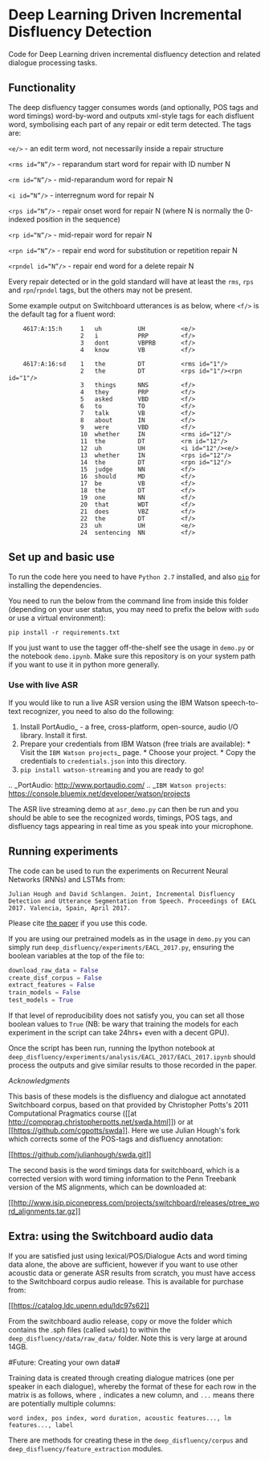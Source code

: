 # Deep Learning Driven Incremental Disfluency Detection

Code for Deep Learning driven incremental disfluency detection and related dialogue processing tasks.

## Functionality ##

The deep disfluency tagger consumes words (and optionally, POS tags and word timings) word-by-word and outputs xml-style tags for each disfluent word, symbolising each part of any repair or edit term detected. The tags are:

`<e/>` - an edit term word, not necessarily inside a repair structure

`<rms id=“N”/>` - reparandum start word for repair with ID number N

`<rm id=“N”/>` - mid-reparandum word for repair N

`<i id=“N”/>` - interregnum word for repair N

`<rps id=“N”/>` - repair onset word for repair N (where N is normally the 0-indexed position in the sequence)

`<rp id=“N”/>` - mid-repair word for repair N

`<rpn id=“N”/>` - repair end word for substitution or repetition repair N

`<rpndel id=“N”/>` - repair end word for a delete repair N

Every repair detected or in the gold standard will have at least the `rms`, `rps` and `rpn`/`rpndel` tags, but the others may not be present.

Some example output on Switchboard utterances is as below, where `<f/>` is the default tag for a fluent word:

```
	4617:A:15:h		1	uh          UH	        <e/>
    				2	i	        PRP	        <f/>
    				3	dont	    VBPRB	    <f/>
    				4	know	    VB	        <f/>
    				
	4617:A:16:sd	1	the         DT          <rms id="1"/>
    				2	the	        DT	        <rps id="1"/><rpn id="1"/>
    				3	things	    NNS	        <f/>
    				4	they	    PRP	        <f/>
    				5	asked	    VBD         <f/>
    				6	to	        TO	        <f/>
    				7	talk	    VB	        <f/>
    				8	about	    IN	        <f/>
    				9	were	    VBD	        <f/>
    				10	whether	    IN	        <rms id="12"/>
    				11	the	        DT	        <rm id="12"/>
    				12	uh	        UH	        <i id="12"/><e/>
    				13	whether	    IN	        <rps id="12"/>
    				14	the	        DT	        <rpn id="12"/>
    				15	judge	    NN	        <f/>
    				16	should	    MD	        <f/>
    				17	be	        VB	        <f/>
    				18	the	        DT	        <f/>
    				19	one	        NN	        <f/>
    				20	that	    WDT	        <f/>
    				21	does	    VBZ	        <f/>
    				22	the	        DT	        <f/>
    				23	uh	        UH	        <e/>
				    24	sentencing	NN	        <f/>
```

## Set up and basic use ##

To run the code here you need to have `Python 2.7` installed, and also [`pip`](https://pip.readthedocs.org/en/1.1/installing.html) for installing the dependencies.

You need to run the below from the command line from inside this folder (depending on your user status, you may need to prefix the below with `sudo` or use a virtual environment):

`pip install -r requirements.txt`

If you just want to use the tagger off-the-shelf see the usage in `demo.py` or the notebook `demo.ipynb`.
Make sure this repository is on your system path if you want to use it in python more generally.

### Use with live ASR ###

If you would like to run a live ASR version using the IBM Watson speech-to-text recognizer, you need to also do the following: 

1. Install PortAudio_ - a free, cross-platform, open-source, audio I/O library. Install it first.
2. Prepare your credentials from IBM Watson (free trials are available):
       * Visit the `IBM Watson projects`_ page.
       * Choose your project.
       * Copy the credentials to ``credentials.json`` into this directory.
3. ``pip install watson-streaming`` and you are ready to go!

.. _PortAudio: http://www.portaudio.com/
.. _`IBM Watson projects`: https://console.bluemix.net/developer/watson/projects

The ASR live streaming demo at `asr_demo.py` can then be run and you should be able to see the recognized words, timings, POS tags, and disfluency tags appearing in real time as you speak into your microphone.


## Running experiments ##

The code can be used to run the experiments on Recurrent Neural Networks (RNNs) and LSTMs from:

```
Julian Hough and David Schlangen. Joint, Incremental Disfluency Detection and Utterance Segmentation from Speech. Proceedings of EACL 2017. Valencia, Spain, April 2017.
```

Please cite [the paper](http://aclweb.org/anthology/E17-1031) if you use this code.

If you are using our pretrained models as in the usage in `demo.py` you can simply run `deep_disfluency/experiments/EACL_2017.py`, ensuring the boolean variables at the top of the file to:

```python
download_raw_data = False
create_disf_corpus = False
extract_features = False
train_models = False
test_models = True
```

If that level of reproducibility does not satisfy you, you can set all those boolean values to `True` (NB: be wary that training the models for each experiment in the script can take 24hrs+ even with a decent GPU).

Once the script has been run, running the Ipython notebook at `deep_disfluency/experiments/analysis/EACL_2017/EACL_2017.ipynb` should process the outputs and give similar results to those recorded in the paper.

*Acknowledgments*

This basis of these models is the disfluency and dialogue act annotated Switchboard corpus, based on that provided by Christopher Potts's 2011 Computational Pragmatics course ([[at http://compprag.christopherpotts.net/swda.html]]) or at [[https://github.com/cgpotts/swda]]. Here we use Julian Hough's fork which corrects some of the POS-tags and disfluency annotation:

[[https://github.com/julianhough/swda.git]]

The second basis is the word timings data for switchboard, which is a corrected version with word timing information to the Penn Treebank version of the MS alignments, which can be downloaded at:

[[http://www.isip.piconepress.com/projects/switchboard/releases/ptree_word_alignments.tar.gz]]

## Extra: using the Switchboard audio data ##

If you are satisfied just using lexical/POS/Dialogue Acts and word timing data alone, the above are sufficient, however if you want to use other acoustic data or generate ASR results from scratch, you must have access to the Switchboard corpus audio release. This is available for purchase from:

[[https://catalog.ldc.upenn.edu/ldc97s62]]

From the switchboard audio release, copy or move the folder which contains the .sph files (called `swbd1`) to within the `deep_disfluency/data/raw_data/` folder. Note this is very large at around 14GB.

#Future: Creating your own data#

Training data is created through creating dialogue matrices (one per speaker in each dialogue), whereby the format of these for each row in the matrix is as follows, where `,` indicates a new column, and `...` means there are potentially multiple columns:

`word index, pos index, word duration, acoustic features..., lm features..., label`

There are methods for creating these in the `deep_disfluency/corpus` and `deep_disfluency/feature_extraction` modules.















